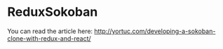 # ReduxSokoban

You can read the article here: http://yortuc.com/developing-a-sokoban-clone-with-redux-and-react/ 

